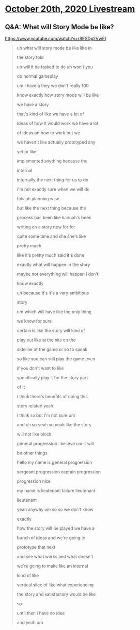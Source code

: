 # [October 20th, 2020 Livestream](../2020-10-20.md)
## Q&A: What will Story Mode be like?
https://www.youtube.com/watch?v=rRESDp2VwEI
> uh what will story mode be like like in
>
> the story told
>
> uh will it be tasked to do uh won't you
>
> do normal gameplay
>
> um i have a they we don't really 100
>
> know exactly how story mode will be like
>
> we have a story
>
> that's kind of like we have a lot of
>
> ideas of how it would work we have a lot
>
> of ideas on how to work but we
>
> we haven't like actually prototyped any
>
> yet or like
>
> implemented anything because the
>
> internal
>
> internally the next thing for us to do
>
> i'm not exactly sure when we will do
>
> this uh planning wise
>
> but like the next thing because the
>
> process has been like hannah's been
>
> writing on a story now for for
>
> quite some time and she she's like
>
> pretty much
>
> like it's pretty much said it's done
>
> exactly what will happen in the story
>
> maybe not everything will happen i don't
>
> know exactly
>
> uh because it's it's a very ambitious
>
> story
>
> um which will have like the only thing
>
> we know for sure
>
> certain is like the story will kind of
>
> play out like at the site on the
>
> sideline of the game or so to speak
>
> so like you can still play the game even
>
> if you don't want to like
>
> specifically play it for the story part
>
> of it
>
> i think there's benefits of doing this
>
> story related yeah
>
> i think so but i'm not sure um
>
> and uh so yeah so yeah like the story
>
> will not like block
>
> general progression i believe um it will
>
> be other things
>
> hello my name is general progression
>
> sergeant progression captain progression
>
> progression nice
>
> my name is lieutenant failure lieutenant
>
> lieutenant
>
> yeah anyway um so so we don't know
>
> exactly
>
> how the story will be played we have a
>
> bunch of ideas and we're going to
>
> prototype that next
>
> and see what works and what doesn't
>
> we're going to make like an internal
>
> kind of like
>
> vertical slice of like what experiencing
>
> the story and satisfactory would be like
>
> so
>
> until then i have no idea
>
> and yeah um
>

